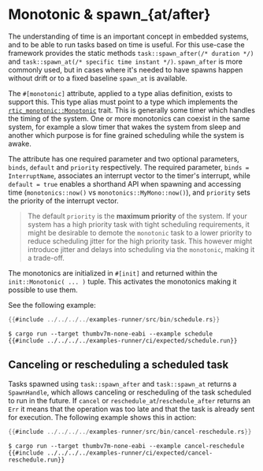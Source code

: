 # Monotonic & spawn_{at/after}

The understanding of time is an important concept in embedded systems, and to be able to run tasks
based on time is useful. For this use-case the framework provides the static methods
`task::spawn_after(/* duration */)` and `task::spawn_at(/* specific time instant */)`.
`spawn_after` is more commonly used, but in cases where it's needed to have spawns happen
without drift or to a fixed baseline `spawn_at` is available.

The `#[monotonic]` attribute, applied to a type alias definition, exists to support this.
This type alias must point to a type which implements the [`rtic_monotonic::Monotonic`] trait.
This is generally some timer which handles the timing of the system.
One or more monotonics can coexist in the same system, for example a slow timer that wakes the
system from sleep and another which purpose is for fine grained scheduling while the
system is awake.

[`rtic_monotonic::Monotonic`]: https://docs.rs/rtic-monotonic

The attribute has one required parameter and two optional parameters, `binds`, `default` and
`priority` respectively.
The required parameter, `binds = InterruptName`, associates an interrupt vector to the timer's
interrupt, while `default = true` enables a shorthand API when spawning and accessing
time (`monotonics::now()` vs `monotonics::MyMono::now()`), and `priority` sets the priority
of the interrupt vector.

> The default `priority` is the **maximum priority** of the system.
> If your system has a high priority task with tight scheduling requirements,
> it might be desirable to demote the `monotonic` task to a lower priority
> to reduce scheduling jitter for the high priority task.
> This however might introduce jitter and delays into scheduling via the `monotonic`,
> making it a trade-off.

The monotonics are initialized in `#[init]` and returned within the `init::Monotonic( ... )` tuple.
This activates the monotonics making it possible to use them.

See the following example:

``` rust
{{#include ../../../../examples-runner/src/bin/schedule.rs}}
```

``` console
$ cargo run --target thumbv7m-none-eabi --example schedule
{{#include ../../../../examples-runner/ci/expected/schedule.run}}
```

## Canceling or rescheduling a scheduled task

Tasks spawned using `task::spawn_after` and `task::spawn_at` returns a `SpawnHandle`,
which allows canceling or rescheduling of the task scheduled to run in the future.
If `cancel` or `reschedule_at`/`reschedule_after` returns an `Err` it means that the operation was
too late and that the task is already sent for execution. The following example shows this in action:

``` rust
{{#include ../../../../examples-runner/src/bin/cancel-reschedule.rs}}
```

``` console
$ cargo run --target thumbv7m-none-eabi --example cancel-reschedule
{{#include ../../../../examples-runner/ci/expected/cancel-reschedule.run}}
```
